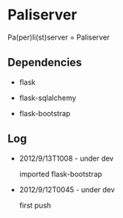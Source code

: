 Paliserver
==========

Pa(per)li(st)server = Paliserver


Dependencies
------------

* flask

* flask-sqlalchemy

* flask-bootstrap

Log
---

*   2012/9/13T1008 - under dev

    imported flask-bootstrap

*   2012/9/12T0045 - under dev

    first push

